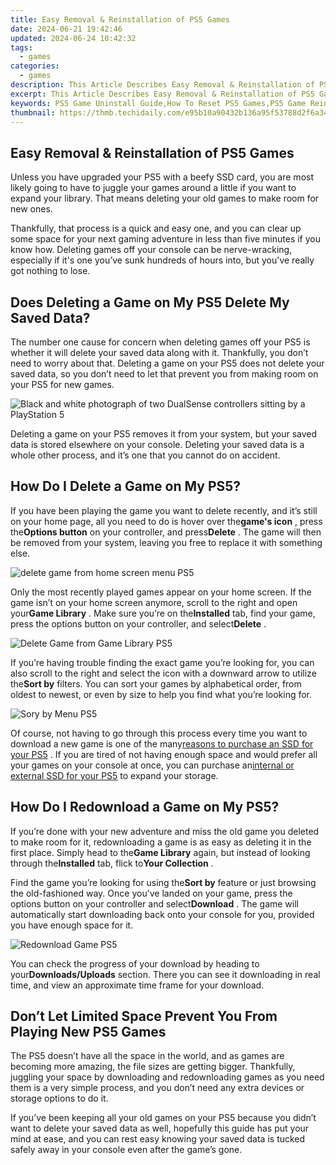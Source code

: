 ```yaml
---
title: Easy Removal & Reinstallation of PS5 Games
date: 2024-06-21 19:42:46
updated: 2024-06-24 10:42:32
tags:
  - games
categories:
  - games
description: This Article Describes Easy Removal & Reinstallation of PS5 Games
excerpt: This Article Describes Easy Removal & Reinstallation of PS5 Games
keywords: PS5 Game Uninstall Guide,How To Reset PS5 Games,PS5 Game Reinstallation Steps,Easy PS5 Games Removal Tips,PS5 Game Clean Installation,Optimize PS5 Games Performance,PS5 Game Fresh Installation Guide
thumbnail: https://thmb.techidaily.com/e95b10a90432b136a95f53788d2f6a34587f22e1538a737ba31a5504b6070516.jpg
---
```


## Easy Removal & Reinstallation of PS5 Games

 Unless you have upgraded your PS5 with a beefy SSD card, you are most likely going to have to juggle your games around a little if you want to expand your library. That means deleting your old games to make room for new ones.

 Thankfully, that process is a quick and easy one, and you can clear up some space for your next gaming adventure in less than five minutes if you know how. Deleting games off your console can be nerve-wracking, especially if it's one you’ve sunk hundreds of hours into, but you've really got nothing to lose.

## Does Deleting a Game on My PS5 Delete My Saved Data?

 The number one cause for concern when deleting games off your PS5 is whether it will delete your saved data along with it. Thankfully, you don’t need to worry about that. Deleting a game on your PS5 does not delete your saved data, so you don’t need to let that prevent you from making room on your PS5 for new games.

![Black and white photograph of two DualSense controllers sitting by a PlayStation 5](https://static1.makeuseofimages.com/wordpress/wp-content/uploads/2022/12/black-and-white-photograph-of-two-dualsense-controllers-sitting-by-a-playstation-5.jpg)

 Deleting a game on your PS5 removes it from your system, but your saved data is stored elsewhere on your console. Deleting your saved data is a whole other process, and it’s one that you cannot do on accident.

## How Do I Delete a Game on My PS5?

 If you have been playing the game you want to delete recently, and it’s still on your home page, all you need to do is hover over the**game's icon** , press the**Options button** on your controller, and press**Delete** . The game will then be removed from your system, leaving you free to replace it with something else.

![delete game from home screen menu PS5](https://static1.makeuseofimages.com/wordpress/wp-content/uploads/2023/07/delete-game-from-home-screen-menu-ps5.jpg)

 Only the most recently played games appear on your home screen. If the game isn’t on your home screen anymore, scroll to the right and open your**Game Library** . Make sure you’re on the**Installed** tab, find your game, press the options button on your controller, and select**Delete** .

![Delete Game from Game Library PS5](https://static1.makeuseofimages.com/wordpress/wp-content/uploads/2023/07/delete-game-from-game-library-ps5.jpg)

 If you’re having trouble finding the exact game you’re looking for, you can also scroll to the right and select the icon with a downward arrow to utilize the**Sort by** filters. You can sort your games by alphabetical order, from oldest to newest, or even by size to help you find what you’re looking for.

![Sory by Menu PS5](https://static1.makeuseofimages.com/wordpress/wp-content/uploads/2023/07/sory-by-menu-ps5.jpg)

 Of course, not having to go through this process every time you want to download a new game is one of the many[reasons to purchase an SSD for your PS5](https://www.makeuseof.com/you-should-buy-a-second-ps5-ssd-reasons-why/) . If you are tired of not having enough space and would prefer all your games on your console at once, you can purchase an[internal or external SSD for your PS5](https://www.makeuseof.com/internal-vs-external-ps5-ssd-how-to-choose/) to expand your storage.

## How Do I Redownload a Game on My PS5?

 If you’re done with your new adventure and miss the old game you deleted to make room for it, redownloading a game is as easy as deleting it in the first place. Simply head to the**Game Library** again, but instead of looking through the**Installed** tab, flick to**Your Collection** .

 Find the game you’re looking for using the**Sort by** feature or just browsing the old-fashioned way. Once you’ve landed on your game, press the options button on your controller and select**Download** . The game will automatically start downloading back onto your console for you, provided you have enough space for it.

![Redownload Game PS5](https://static1.makeuseofimages.com/wordpress/wp-content/uploads/2023/07/redownload-game-ps5.jpg)

 You can check the progress of your download by heading to your**Downloads/Uploads** section. There you can see it downloading in real time, and view an approximate time frame for your download.

## Don’t Let Limited Space Prevent You From Playing New PS5 Games

 The PS5 doesn’t have all the space in the world, and as games are becoming more amazing, the file sizes are getting bigger. Thankfully, juggling your space by downloading and redownloading games as you need them is a very simple process, and you don’t need any extra devices or storage options to do it.

 If you’ve been keeping all your old games on your PS5 because you didn’t want to delete your saved data as well, hopefully this guide has put your mind at ease, and you can rest easy knowing your saved data is tucked safely away in your console even after the game’s gone.


<ins class="adsbygoogle"
     style="display:block"
     data-ad-format="autorelaxed"
     data-ad-client="ca-pub-7571918770474297"
     data-ad-slot="1223367746"></ins>



<ins class="adsbygoogle"
     style="display:block"
     data-ad-client="ca-pub-7571918770474297"
     data-ad-slot="8358498916"
     data-ad-format="auto"
     data-full-width-responsive="true"></ins>
